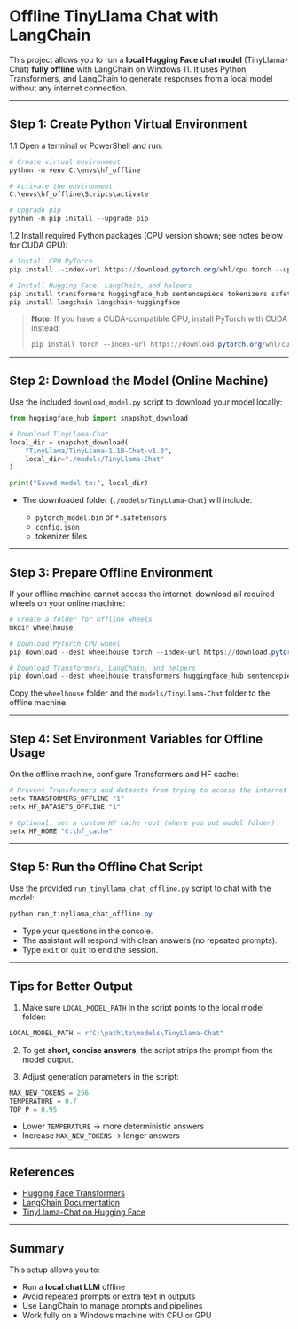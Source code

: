 # Offline TinyLlama Chat with LangChain

This project allows you to run a **local Hugging Face chat model** (TinyLlama-Chat) **fully offline** with LangChain on Windows 11. It uses Python, Transformers, and LangChain to generate responses from a local model without any internet connection.

---

## Step 1: Create Python Virtual Environment

1.1 Open a terminal or PowerShell and run:

```powershell
# Create virtual environment
python -m venv C:\envs\hf_offline

# Activate the environment
C:\envs\hf_offline\Scripts\activate

# Upgrade pip
python -m pip install --upgrade pip
```

1.2 Install required Python packages (CPU version shown; see notes below for CUDA GPU):

```powershell
# Install CPU PyTorch
pip install --index-url https://download.pytorch.org/whl/cpu torch --upgrade

# Install Hugging Face, LangChain, and helpers
pip install transformers huggingface_hub sentencepiece tokenizers safetensors
pip install langchain langchain-huggingface
```

> **Note:** If you have a CUDA-compatible GPU, install PyTorch with CUDA instead:
>
> ```powershell
> pip install torch --index-url https://download.pytorch.org/whl/cu121
> ```

---

## Step 2: Download the Model (Online Machine)

Use the included `download_model.py` script to download your model locally:

```python
from huggingface_hub import snapshot_download

# Download TinyLlama-Chat
local_dir = snapshot_download(
    "TinyLlama/TinyLlama-1.1B-Chat-v1.0",
    local_dir="./models/TinyLlama-Chat"
)

print("Saved model to:", local_dir)
```

* The downloaded folder (`./models/TinyLlama-Chat`) will include:

  * `pytorch_model.bin` or `*.safetensors`
  * `config.json`
  * tokenizer files

---

## Step 3: Prepare Offline Environment

If your offline machine cannot access the internet, download all required wheels on your online machine:

```powershell
# Create a folder for offline wheels
mkdir wheelhouse

# Download PyTorch CPU wheel
pip download --dest wheelhouse torch --index-url https://download.pytorch.org/whl/cpu

# Download Transformers, LangChain, and helpers
pip download --dest wheelhouse transformers huggingface_hub sentencepiece tokenizers safetensors langchain langchain-huggingface
```

Copy the `wheelhouse` folder and the `models/TinyLlama-Chat` folder to the offline machine.

---

## Step 4: Set Environment Variables for Offline Usage

On the offline machine, configure Transformers and HF cache:

```powershell
# Prevent Transformers and datasets from trying to access the internet
setx TRANSFORMERS_OFFLINE "1"
setx HF_DATASETS_OFFLINE "1"

# Optional: set a custom HF cache root (where you put model folder)
setx HF_HOME "C:\hf_cache"
```

---

## Step 5: Run the Offline Chat Script

Use the provided `run_tinyllama_chat_offline.py` script to chat with the model:

```powershell
python run_tinyllama_chat_offline.py
```

* Type your questions in the console.
* The assistant will respond with clean answers (no repeated prompts).
* Type `exit` or `quit` to end the session.

---

## Tips for Better Output

1. Make sure `LOCAL_MODEL_PATH` in the script points to the local model folder:

```python
LOCAL_MODEL_PATH = r"C:\path\to\models\TinyLlama-Chat"
```

2. To get **short, concise answers**, the script strips the prompt from the model output.

3. Adjust generation parameters in the script:

```python
MAX_NEW_TOKENS = 256
TEMPERATURE = 0.7
TOP_P = 0.95
```

* Lower `TEMPERATURE` → more deterministic answers
* Increase `MAX_NEW_TOKENS` → longer answers

---

## References

* [Hugging Face Transformers](https://huggingface.co/docs/transformers/index)
* [LangChain Documentation](https://docs.langchain.com/)
* [TinyLlama-Chat on Hugging Face](https://huggingface.co/TinyLlama/TinyLlama-1.1B-Chat-v1.0)

---

## Summary

This setup allows you to:

* Run a **local chat LLM** offline
* Avoid repeated prompts or extra text in outputs
* Use LangChain to manage prompts and pipelines
* Work fully on a Windows machine with CPU or GPU
